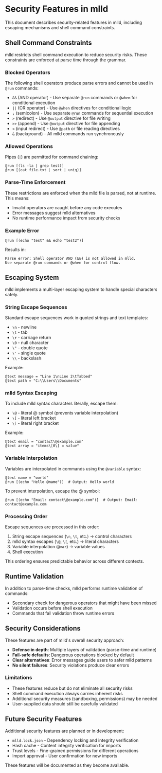 # Security Features in mlld

This document describes security-related features in mlld, including escaping mechanisms and shell command constraints.

## Shell Command Constraints

mlld restricts shell command execution to reduce security risks. These constraints are enforced at parse time through the grammar.

### Blocked Operators

The following shell operators produce parse errors and cannot be used in `@run` commands:

- `&&` (AND operator) - Use separate `@run` commands or `@when` for conditional execution
- `||` (OR operator) - Use `@when` directives for conditional logic
- `;` (semicolon) - Use separate `@run` commands for sequential execution
- `>` (redirect) - Use `@output` directive for file writing
- `>>` (append) - Use `@output` directive for file appending
- `<` (input redirect) - Use `@path` or file reading directives
- `&` (background) - All mlld commands run synchronously

### Allowed Operations

Pipes (`|`) are permitted for command chaining:
```mlld
@run [(ls -la | grep test)]
@run [(cat file.txt | sort | uniq)]
```

### Parse-Time Enforcement

These restrictions are enforced when the mlld file is parsed, not at runtime. This means:
- Invalid operators are caught before any code executes
- Error messages suggest mlld alternatives
- No runtime performance impact from security checks

### Example Error

```mlld
@run [(echo "test" && echo "test2")]
```

Results in:
```
Parse error: Shell operator AND (&&) is not allowed in mlld. 
Use separate @run commands or @when for control flow.
```

## Escaping System

mlld implements a multi-layer escaping system to handle special characters safely.

### String Escape Sequences

Standard escape sequences work in quoted strings and text templates:
- `\n` - newline
- `\t` - tab
- `\r` - carriage return
- `\0` - null character
- `\"` - double quote
- `\'` - single quote
- `\\` - backslash

Example:
```mlld
@text message = "Line 1\nLine 2\tTabbed"
@text path = "C:\\Users\\Documents"
```

### mlld Syntax Escaping

To include mlld syntax characters literally, escape them:
- `\@` - literal @ symbol (prevents variable interpolation)
- `\[` - literal left bracket
- `\]` - literal right bracket

Example:
```mlld
@text email = "contact\@example.com"
@text array = "items\[0\] = value"
```

### Variable Interpolation

Variables are interpolated in commands using the `@variable` syntax:
```mlld
@text name = "world"
@run [(echo "Hello @name")]  # Output: Hello world
```

To prevent interpolation, escape the @ symbol:
```mlld
@run [(echo "Email: contact\@example.com")]  # Output: Email: contact@example.com
```

### Processing Order

Escape sequences are processed in this order:
1. String escape sequences (`\n`, `\t`, etc.) → control characters
2. mlld syntax escapes (`\@`, `\[`, etc.) → literal characters
3. Variable interpolation (`@var`) → variable values
4. Shell execution

This ordering ensures predictable behavior across different contexts.

## Runtime Validation

In addition to parse-time checks, mlld performs runtime validation of commands:
- Secondary check for dangerous operators that might have been missed
- Validation occurs before shell execution
- Commands that fail validation throw runtime errors

## Security Considerations

These features are part of mlld's overall security approach:

- **Defense in depth**: Multiple layers of validation (parse-time and runtime)
- **Fail-safe defaults**: Dangerous operations blocked by default
- **Clear alternatives**: Error messages guide users to safer mlld patterns
- **No silent failures**: Security violations produce clear errors

### Limitations

- These features reduce but do not eliminate all security risks
- Shell command execution always carries inherent risks
- Additional security measures (sandboxing, permissions) may be needed
- User-supplied data should still be carefully validated

## Future Security Features

Additional security features are planned or in development:
- `mlld.lock.json` - Dependency locking and integrity verification
- Hash cache - Content integrity verification for imports
- Trust levels - Fine-grained permissions for different operations
- Import approval - User confirmation for new imports

These features will be documented as they become available.